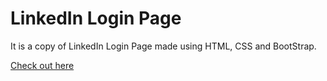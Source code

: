 # LinkedIn Login Page

It is a copy of LinkedIn Login Page made using HTML, CSS and BootStrap.

[Check out here](http://ajinkya2000.github.io/LinkedInResponsive)
